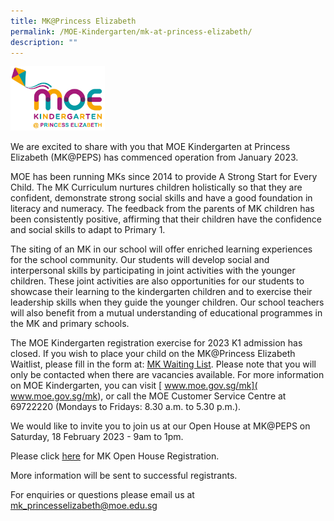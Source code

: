 ```yaml
---
title: MK@Princess Elizabeth
permalink: /MOE-Kindergarten/mk-at-princess-elizabeth/
description: ""
---
```







<img src="/images/mkpeps.jpg" 
     style="width:30%">

We are excited to share with you that MOE Kindergarten at Princess Elizabeth (MK@PEPS) has commenced operation from January 2023. 

MOE has been running MKs since 2014 to provide A Strong Start for Every Child. The MK Curriculum nurtures children holistically so that they are confident, demonstrate strong social skills and have a good foundation in literacy and numeracy. The feedback from the parents of MK children has been consistently positive, affirming that their children have the confidence and social skills to adapt to Primary 1.

The siting of an MK in our school will offer enriched learning experiences for the school community. Our students will develop social and interpersonal skills by participating in joint activities with the younger children. These joint activities are also opportunities for our students to showcase their learning to the kindergarten children and to exercise their leadership skills when they guide the younger children. Our school teachers will also benefit from a mutual understanding of educational programmes in the MK and primary schools. 

The MOE Kindergarten registration exercise for 2023 K1 admission has closed.  If you wish to place your child on the MK@Princess Elizabeth Waitlist, please fill in the form at: [MK Waiting List](https://www.form.gov.sg/63d622a0a35c34001156baf1). Please note that you will only be contacted when there are vacancies available. For more information on MOE Kindergarten, you can visit [ www.moe.gov.sg/mk]( www.moe.gov.sg/mk), or call the MOE Customer Service Centre at 69722220 (Mondays to Fridays: 8.30 a.m. to 5.30 p.m.). <br>

We would like to invite you to join us at our Open House at MK@PEPS on Saturday, 18 February 2023 - 9am to 1pm.
     
Please click [here](https://go.gov.sg/mkopenhouse2023pmk) for MK Open House Registration. <br>

More information will be sent to successful registrants.
 
For enquiries or questions please email us at [mk\_princesselizabeth@moe.edu.sg](mailto:mk_princesselizabeth@moe.edu.sg)